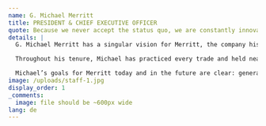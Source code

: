 ```yaml
---
name: G. Michael Merritt
title: PRESIDENT & CHIEF EXECUTIVE OFFICER
quote: Because we never accept the status quo, we are constantly innovating, identifying new ways to meet old challenges. We have never been afraid of going against the grain in pursuit of perfection.
details: |
  G. Michael Merritt has a singular vision for Merritt, the company his father, George A. Merritt, founded in 1967: to be the best, most forward thinking and in-demand provider of ultra-high-end architectural millwork and joinery for residential estates and super yachts. Through his strategic leadership and a collaborative executive team, Merritt has become one of the world’s leading luxury interior solutions firms.

  Throughout his tenure, Michael has practiced every trade and held nearly every key position in the company from cabinetry to operations. Today Michael provides strategic and practical support of Merritt’s many teams, departments and divisions, while focusing on human capital, team results, mentoring and ensuring controlled company growth.

  Michael’s goals for Merritt today and in the future are clear: generate flawless results for our clients, mentor and motivate our company team and provide security and future opportunities to our employees, vendors, consultants and friends.
image: /uploads/staff-1.jpg
display_order: 1
_comments:
  image: file should be ~600px wide
lang: de
---
```


